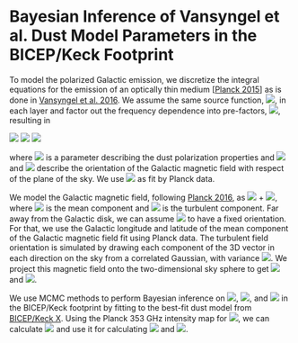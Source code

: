 # Bayesian Inference of Vansyngel et al. Dust Model Parameters in the BICEP/Keck Footprint

To model the polarized Galactic emission, we discretize the integral equations for the emission of an optically thin medium [[Planck 2015](https://www.aanda.org/articles/aa/pdf/2015/04/aa24086-14.pdf)] as is done in [Vansyngel et al. 2016](https://arxiv.org/pdf/1611.02577.pdf). We assume the same source function, <img src="https://render.githubusercontent.com/render/math?math=S">, in each layer and factor out the frequency dependence into pre-factors, <img src="https://render.githubusercontent.com/render/math?math=A_\nu">, resulting in

<img src="https://render.githubusercontent.com/render/math?math=I(\nu) = A_\nu S \sum_i^N \left[1 - p_0 \left(\cos^2{\gamma_i}-\frac{2}{3}\right)\right]">

<img src="https://render.githubusercontent.com/render/math?math=Q(\nu) = A_\nu S \sum_i^N p_0 \cos{(2\phi_i)}\cos^2{\gamma_i}">

<img src="https://render.githubusercontent.com/render/math?math=U(\nu) = A_\nu S \sum_i^N p_0 \sin{(2\phi_i)}\cos^2{\gamma_i}">

where <img src="https://render.githubusercontent.com/render/math?math=p_0"> is a parameter describing the dust polarization properties and <img src="https://render.githubusercontent.com/render/math?math=\gamma"> and <img src="https://render.githubusercontent.com/render/math?math=\phi"> describe the orientation of the Galactic magnetic field with respect of the plane of the sky. We use <img src="https://render.githubusercontent.com/render/math?math=N=7"> as fit by Planck data.

We model the Galactic magnetic field, following [Planck 2016](https://arxiv.org/abs/1604.01029), as <img src="https://render.githubusercontent.com/render/math?math=B = B_0"> + <img src="https://render.githubusercontent.com/render/math?math=B_t">, where <img src="https://render.githubusercontent.com/render/math?math=B_0"> is the mean component and <img src="https://render.githubusercontent.com/render/math?math=B_t = |B_0|f_M\hat{B_t}"> is the turbulent component. Far away from the Galactic disk, we can assume <img src="https://render.githubusercontent.com/render/math?math=B_0"> to have a fixed orientation. For that, we use the Galactic longitude and latitude of the mean component of the Galactic magnetic field fit using Planck data. The turbulent field orientation is simulated by drawing each component of the 3D vector in each direction on the sky from a correlated Gaussian, with variance <img src="https://render.githubusercontent.com/render/math?math=C_\ell \sim \ell^{\alpha_M}">. We project this magnetic field onto the two-dimensional sky sphere to get <img src="https://render.githubusercontent.com/render/math?math=\gamma"> and <img src="https://render.githubusercontent.com/render/math?math=\phi">.  

We use MCMC methods to perform Bayesian inference on <img src="https://render.githubusercontent.com/render/math?math=p_0">, <img src="https://render.githubusercontent.com/render/math?math=f_M">, and <img src="https://render.githubusercontent.com/render/math?math=\alpha_M"> in the BICEP/Keck footprint by fitting to the best-fit dust model from [BICEP/Keck X](https://arxiv.org/abs/1810.05216). Using the Planck 353 GHz intensity map for <img src="https://render.githubusercontent.com/render/math?math=I(\nu)">, we can calculate <img src="https://render.githubusercontent.com/render/math?math=S"> and use it for calculating <img src="https://render.githubusercontent.com/render/math?math=Q(\nu)"> and <img src="https://render.githubusercontent.com/render/math?math=U(\nu)">.
